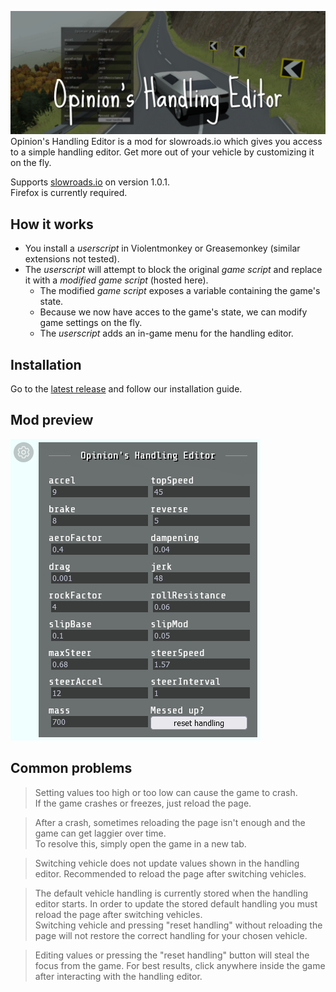 
![Opinion's Handling Editor for slowroads.io](header.png)
Opinion's Handling Editor is a mod for slowroads.io which gives you access to a simple handling editor. Get more out of your vehicle by customizing it on the fly.

 Supports [slowroads.io](https://slowroads.io/) on version 1.0.1.  
 Firefox is currently required.

## How it works
 - You install a *userscript* in Violentmonkey or Greasemonkey (similar extensions not tested).
 - The *userscript* will attempt to block the original *game script* and replace it with a *modified game script* (hosted here).
   - The modified *game script* exposes a variable containing the game's state.
   - Because we now have acces to the game's state, we can modify game settings on the fly.
   - The *userscript* adds an in-game menu for the handling editor.

## Installation
Go to the [latest release](/releases/latest) and follow our installation guide.

## Mod preview
![Preview of Opinion's Handling Editor](preview.png)

## Common problems

> Setting values too high or too low can cause the game to crash.  
> If the game crashes or freezes, just reload the page.

> After a crash, sometimes reloading the page isn't enough and the game can get laggier
> over time.  
> To resolve this, simply open the game in a new tab.

> Switching vehicle does not update values shown in the handling editor. Recommended to
> reload the page after switching vehicles.

> The default vehicle handling is currently stored when the handling editor starts. In
> order to update the stored default handling you must reload the page after switching
> vehicles.  
> Switching vehicle and pressing "reset handling" without reloading the page will not
> restore the correct handling for your chosen vehicle.

> Editing values or pressing the "reset handling" button will steal the focus from the
> game. For best results, click anywhere inside the game after interacting with the
> handling editor.
